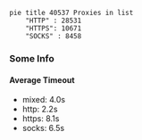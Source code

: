
```mermaid
pie title 40537 Proxies in list
    "HTTP" : 28531
    "HTTPS": 10671
    "SOCKS" : 8458
```

### Some Info
#### Average Timeout

- mixed: 4.0s
- http: 2.2s
- https: 8.1s
- socks: 6.5s